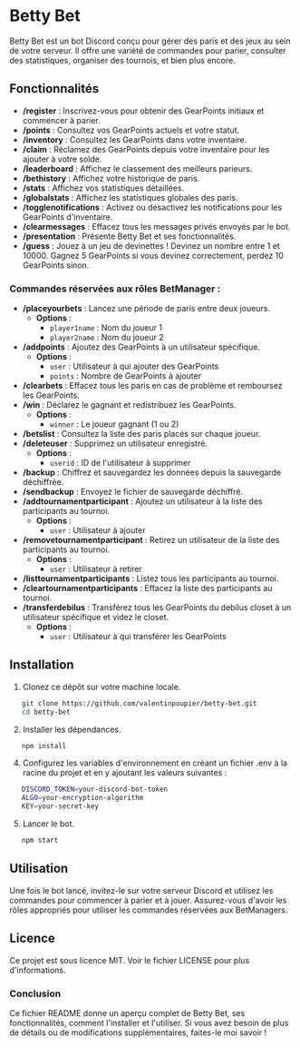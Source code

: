 # Betty Bet

Betty Bet est un bot Discord conçu pour gérer des paris et des jeux au sein de votre serveur. Il offre une variété de commandes pour parier, consulter des statistiques, organiser des tournois, et bien plus encore.

## Fonctionnalités

- **/register** : Inscrivez-vous pour obtenir des GearPoints initiaux et commencer à parier.
- **/points** : Consultez vos GearPoints actuels et votre statut.
- **/inventory** : Consultez les GearPoints dans votre inventaire.
- **/claim** : Réclamez des GearPoints depuis votre inventaire pour les ajouter à votre solde.
- **/leaderboard** : Affichez le classement des meilleurs parieurs.
- **/bethistory** : Affichez votre historique de paris.
- **/stats** : Affichez vos statistiques détaillées.
- **/globalstats** : Affichez les statistiques globales des paris.
- **/togglenotifications** : Activez ou désactivez les notifications pour les GearPoints d'inventaire.
- **/clearmessages** : Effacez tous les messages privés envoyés par le bot.
- **/presentation** : Présente Betty Bet et ses fonctionnalités.
- **/guess** : Jouez à un jeu de devinettes ! Devinez un nombre entre 1 et 10000. Gagnez 5 GearPoints si vous devinez correctement, perdez 10 GearPoints sinon.

### Commandes réservées aux rôles **BetManager** :

- **/placeyourbets** : Lancez une période de paris entre deux joueurs.
  - **Options** :
    - `player1name` : Nom du joueur 1
    - `player2name` : Nom du joueur 2
- **/addpoints** : Ajoutez des GearPoints à un utilisateur spécifique.
  - **Options** :
    - `user` : Utilisateur à qui ajouter des GearPoints
    - `points` : Nombre de GearPoints à ajouter
- **/clearbets** : Effacez tous les paris en cas de problème et remboursez les GearPoints.
- **/win** : Déclarez le gagnant et redistribuez les GearPoints.
  - **Options** :
    - `winner` : Le joueur gagnant (1 ou 2)
- **/betslist** : Consultez la liste des paris placés sur chaque joueur.
- **/deleteuser** : Supprimez un utilisateur enregistré.
  - **Options** :
    - `userid` : ID de l'utilisateur à supprimer
- **/backup** : Chiffrez et sauvegardez les données depuis la sauvegarde déchiffrée.
- **/sendbackup** : Envoyez le fichier de sauvegarde déchiffré.
- **/addtournamentparticipant** : Ajoutez un utilisateur à la liste des participants au tournoi.
  - **Options** :
    - `user` : Utilisateur à ajouter
- **/removetournamentparticipant** : Retirez un utilisateur de la liste des participants au tournoi.
  - **Options** :
    - `user` : Utilisateur à retirer
- **/listtournamentparticipants** : Listez tous les participants au tournoi.
- **/cleartournamentparticipants** : Effacez la liste des participants au tournoi.
- **/transferdebilus** : Transférez tous les GearPoints du debilus closet à un utilisateur spécifique et videz le closet.
  - **Options** :
    - `user` : Utilisateur à qui transférer les GearPoints

## Installation

1. Clonez ce dépôt sur votre machine locale.
```sh
   git clone https://github.com/valentinpoupier/betty-bet.git
   cd betty-bet
```
2. Installer les dépendances.
```sh
   npm install
```
4. Configurez les variables d'environnement en créant un fichier .env à la racine du projet et en y ajoutant les valeurs suivantes :
```sh
   DISCORD_TOKEN=your-discord-bot-token
   ALGO=your-encryption-algorithm
   KEY=your-secret-key
```
5. Lancer le bot.
```sh
   npm start
```

## Utilisation

Une fois le bot lancé, invitez-le sur votre serveur Discord et utilisez les commandes pour commencer à parier et à jouer. Assurez-vous d'avoir les rôles appropriés pour utiliser les commandes réservées aux BetManagers.

## Licence

Ce projet est sous licence MIT. Voir le fichier LICENSE pour plus d'informations.


### Conclusion

Ce fichier README donne un aperçu complet de Betty Bet, ses fonctionnalités, comment l'installer et l'utiliser. Si vous avez besoin de plus de détails ou de modifications supplémentaires, faites-le moi savoir !
